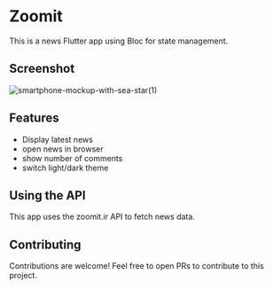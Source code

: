 # Zoomit

This is a news Flutter app using Bloc for state management.
## Screenshot
![smartphone-mockup-with-sea-star(1)](https://github.com/meysamnova/zoomit/assets/69634324/a793b921-f11b-46b9-b817-c3e922c74c5f)

## Features

- Display latest news 
- open news in browser 
- show number of comments
- switch light/dark theme

## Using the API

This app uses the zoomit.ir API to fetch news data.

## Contributing

Contributions are welcome! Feel free to open PRs to contribute to this project.
